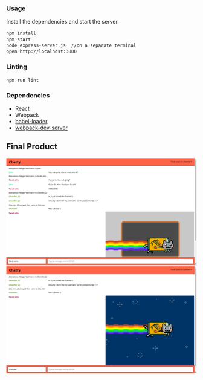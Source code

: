 ### Usage
Install the dependencies and start the server.

```
npm install
npm start
node express-server.js  //on a separate terminal
open http://localhost:3000
```
### Linting

```
npm run lint
```

### Dependencies

* React
* Webpack
* [babel-loader](https://github.com/babel/babel-loader)
* [webpack-dev-server](https://github.com/webpack/webpack-dev-server)

## Final Product

!["Screenshot of the home page"](https://github.com/Phlegz/Chatty-App-Complete/blob/master/docs/chatty-app-1.png)
!["Screenshot of the home page"](https://github.com/Phlegz/Chatty-App-Complete/blob/master/docs/chatty-app-2.png)
